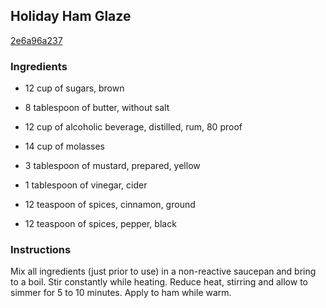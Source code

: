 ## Holiday Ham Glaze

[2e6a96a237](http://www.food.com/recipe/holiday-ham-glaze-18163)

### Ingredients

 - 12 cup of sugars, brown

 - 8 tablespoon of butter, without salt

 - 12 cup of alcoholic beverage, distilled, rum, 80 proof

 - 14 cup of molasses

 - 3 tablespoon of mustard, prepared, yellow

 - 1 tablespoon of vinegar, cider

 - 12 teaspoon of spices, cinnamon, ground

 - 12 teaspoon of spices, pepper, black

### Instructions

Mix all ingredients (just prior to use) in a non-reactive saucepan and bring to a boil. Stir constantly while heating. Reduce heat, stirring and allow to simmer for 5 to 10 minutes. Apply to ham while warm.